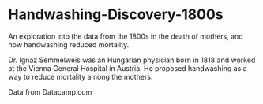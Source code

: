 # Handwashing-Discovery-1800s
 An exploration into the data from the 1800s in the death of mothers, and how handwashing reduced mortality.

 Dr. Ignaz Semmelweis was an Hungarian physician born in 1818 and worked at the Vienna General Hospital in Austria. 
 He proposed handwashing as a way to reduce mortality among the mothers.

 Data from Datacamp.com
